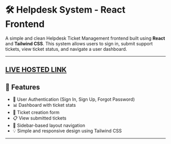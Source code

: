 # 🛠️ Helpdesk System - React Frontend

A simple and clean Helpdesk Ticket Management frontend built using **React** and **Tailwind CSS**. This system allows users to sign in, submit support tickets, view ticket status, and navigate a user dashboard.

---
<a href="https://helpdesk-ten-pearl.vercel.app/main"> LIVE HOSTED LINK</a>
---
## 📌 Features

- 🚪 User Authentication (Sign In, Sign Up, Forgot Password)
- 📊 Dashboard with ticket stats
- 📝 Ticket creation form
- 📋 View submitted tickets
- 📂 Sidebar-based layout navigation
- 💡 Simple and responsive design using Tailwind CSS

---
